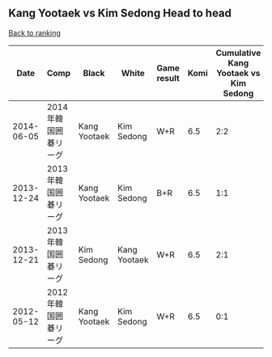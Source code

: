 ## Kang Yootaek vs Kim Sedong Head to head

[Back to ranking](../../index.md)




| **Date** | **Comp** | **Black** | **White** | **Game result** | **Komi** | **Cumulative Kang Yootaek vs Kim Sedong** | **Kang Yootaek streak** | **Kim Sedong streak** | 
| --- | --- | --- | --- | --- | --- | --- | --- | --- |
| 2014-06-05 | 2014年韓国囲碁リーグ | Kang Yootaek | Kim Sedong | W+R | 6.5 | 2:2 | 0 | 1 | 
| 2013-12-24 | 2013年韓国囲碁リーグ | Kang Yootaek | Kim Sedong | B+R | 6.5 | 1:1 | 1 | 0 | 
| 2013-12-21 | 2013年韓国囲碁リーグ | Kim Sedong | Kang Yootaek | W+R | 6.5 | 2:1 | 2 | 0 | 
| 2012-05-12 | 2012年韓国囲碁リーグ | Kang Yootaek | Kim Sedong | W+R | 6.5 | 0:1 | 0 | 1 |




